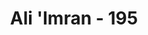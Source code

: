 ---
title: "Ali 'Imran - 195"
no: 195
arabic_no: ١٩٥
ayah: فَاسْتَجَابَ لَهُمْ رَبُّهُمْ اَنِّيْ لَآ اُضِيْعُ عَمَلَ عَامِلٍ مِّنْكُمْ مِّنْ ذَكَرٍ اَوْ اُنْثٰى ۚ بَعْضُكُمْ مِّنْۢ بَعْضٍ ۚ فَالَّذِيْنَ هَاجَرُوْا وَاُخْرِجُوْا مِنْ دِيَارِهِمْ وَاُوْذُوْا فِيْ سَبِيْلِيْ وَقٰتَلُوْا وَقُتِلُوْا لَاُكَفِّرَنَّ عَنْهُمْ سَيِّاٰتِهِمْ وَلَاُدْخِلَنَّهُمْ جَنّٰتٍ تَجْرِيْ مِنْ تَحْتِهَا الْاَنْهٰرُۚ ثَوَابًا مِّنْ عِنْدِ اللّٰهِ ۗ وَاللّٰهُ عِنْدَهٗ حُسْنُ الثَّوَابِ 
translation: "Maka Tuhan mereka memperkenankan permohonannya (dengan berfirman), “Sesungguhnya Aku tidak menyia-nyiakan amal orang yang beramal di antara kamu, baik laki-laki maupun perempuan, (karena) sebagian kamu adalah (keturunan) dari sebagian yang lain. Maka orang yang berhijrah, yang diusir dari kampung halamannya, yang disakiti pada jalan-Ku, yang berperang dan yang terbunuh, pasti akan Aku hapus kesalahan mereka dan pasti Aku masukkan mereka ke dalam surga-surga yang mengalir di bawahnya sungai-sungai, sebagai pahala dari Allah. Dan di sisi Allah ada pahala yang baik.”"
tafsir: "Ummi Salamah pernah berkata, \"Ya Rasulullah! Saya tidak mendengar Allah menyebut-nyebut perempuan sedikit pun yang berkenaan dengan hijrah.\" Maka turunlah ayat ini. Atas ketekunan mereka beramal baik, penuh dengan keikhlasan yang dibarengi doa yang sungguh-sungguh, maka Allah memperkenankan permohonan mereka. \n\nDijelaskan bahwa Allah tidak akan menyia-nyiakan amal seseorang yang taat dan tidak akan membeda-bedakan antara laki-laki dan perempuan dalam memberi pahala dan balasan, karena kedua jenis ini satu sama lain turun menurunkan, perempuan berasal dari laki-laki dan begitu juga sebaliknya. Oleh karena itu barang siapa hijrah, baik laki-laki maupun perempuan, diusir dari kampung halamannya, disiksa karena ia tekun di jalan Allah, memerangi musuh-musuh Allah yang akhirnya mati syahid, tewas di medan perang, pasti Allah akan menghapuskan segala kesalahannya, mengampuni dosanya dan pasti pula akan masukkan ke dalam surga, merupakan pahala dan balasan dari Dia, sebagai perwujudan doa dari permohonan yang diperkenankan-Nya. Alangkah berbahagia mereka, memperoleh pahala dan balasan dari Allah, karena memang pahala dan balasan yang sebaik-baiknya ialah yang datang dari Allah swt."
---